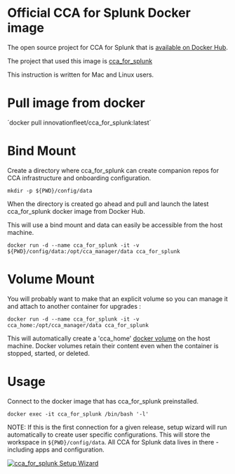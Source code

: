 # Official CCA for Splunk Docker image

The open source project for CCA for Splunk that is [available on Docker Hub](https://hub.docker.com/r/innovationfleet/cca_for_splunk).

The project that used this image is [cca_for_splunk](https://github.com/innovationfleet/cca_for_splunk)

This instruction is written for Mac and Linux users.

# Pull image from docker

´docker pull innovationfleet/cca_for_splunk:latest´

# Bind Mount

Create a directory where cca_for_splunk can create companion repos for CCA infrastructure and onboarding configuration.

```
mkdir -p ${PWD}/config/data
```

When the directory is created go ahead and pull and launch the latest cca_for_splunk docker image from Docker Hub.


This will use a bind mount and data can easily be accessible from the host machine.

```
docker run -d --name cca_for_splunk -it -v ${PWD}/config/data:/opt/cca_manager/data cca_for_splunk
```

# Volume Mount

You will probably want to make that an explicit volume so you can manage it and attach to another container for upgrades :

```
docker run -d --name cca_for_splunk -it -v cca_home:/opt/cca_manager/data cca_for_splunk
```

This will automatically create a 'cca_home' [docker volume](https://docs.docker.com/storage/volumes/) on the host machine. Docker volumes retain their content even when the container is stopped, started, or deleted.

# Usage

Connect to the docker image that has cca_for_splunk preinstalled.
```
docker exec -it cca_for_splunk /bin/bash '-l'
```

NOTE: If this is the first connection for a given release, setup wizard will run automatically to create user specific configurations. This will store the workspace in `${PWD}/config/data`. All CCA for Splunk data lives in there - including apps and configuration.

[![cca_for_splunk Setup Wizard](https://asciinema.org/a/567633.svg)](https://asciinema.org/a/567633)
